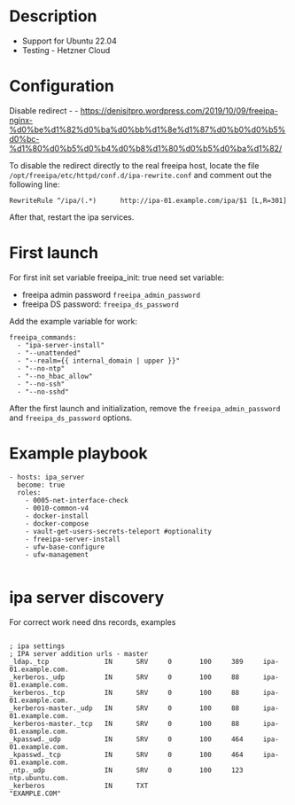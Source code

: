 # Description
* Support for Ubuntu 22.04
* Testing - Hetzner Cloud

# Configuration
Disable redirect - - https://denisitpro.wordpress.com/2019/10/09/freeipa-nginx-%d0%be%d1%82%d0%ba%d0%bb%d1%8e%d1%87%d0%b0%d0%b5%d0%bc-%d1%80%d0%b5%d0%b4%d0%b8%d1%80%d0%b5%d0%ba%d1%82/

To disable the redirect directly to the real freeipa host, locate the file `/opt/freeipa/etc/httpd/conf.d/ipa-rewrite.conf` and comment out the following line:
```
RewriteRule ^/ipa/(.*)      http://ipa-01.example.com/ipa/$1 [L,R=301]
```
After that, restart the ipa services.


# First launch
For first init set variable freeipa_init: true 
need set variable: 
* freeipa admin password `freeipa_admin_password`
* freeipa DS password: `freeipa_ds_password`

Add the example variable for work:
```commandline
freeipa_commands:
  - "ipa-server-install"
  - "--unattended"
  - "--realm={{ internal_domain | upper }}"
  - "--no-ntp"
  - "--no_hbac_allow"
  - "--no-ssh"
  - "--no-sshd"
```

After the first launch and initialization, remove the `freeipa_admin_password` and `freeipa_ds_password` options.

# Example playbook
```commandline
- hosts: ipa_server
  become: true
  roles:
    - 0005-net-interface-check
    - 0010-common-v4
    - docker-install
    - docker-compose
    - vault-get-users-secrets-teleport #optionality
    - freeipa-server-install
    - ufw-base-configure
    - ufw-management


```

# ipa server discovery
For correct work need dns records, examples
```commandline

; ipa settings
; IPA server addition urls - master
_ldap._tcp              IN      SRV     0       100     389     ipa-01.example.com.
_kerberos._udp          IN      SRV     0       100     88      ipa-01.example.com.
_kerberos._tcp          IN      SRV     0       100     88      ipa-01.example.com.
_kerberos-master._udp   IN      SRV     0       100     88      ipa-01.example.com.
_kerberos-master._tcp   IN      SRV     0       100     88      ipa-01.example.com.
_kpasswd._udp           IN      SRV     0       100     464     ipa-01.example.com.
_kpasswd._tcp           IN      SRV     0       100     464     ipa-01.example.com.
_ntp._udp               IN      SRV     0       100     123     ntp.ubuntu.com.
_kerberos               IN      TXT                             "EXAMPLE.COM"
```
